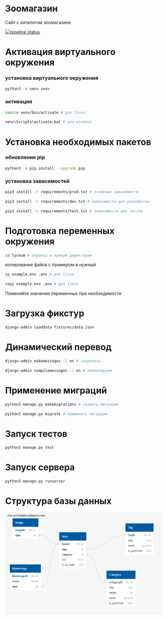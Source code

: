 # Зоомагазин

Сайт с каталогом зоомагазина

[![pipeline status](https://gitlab.crja72.ru/django/2024/spring/course/students/159819-treninasonya-course-1112/badges/main/pipeline.svg)](https://gitlab.crja72.ru/django/2024/spring/course/students/159819-treninasonya-course-1112/-/commits/main)

# Активация виртуального окружения

### установка виртуального окружения

```bash 
python3 -m venv venv 
```

### активация

```bash 
source venv/bin/activate # для linux
```

```bash 
venv\Scripts\activate.bat # для windows
```

# Установка необходимых пакетов

### обновление pip

```bash
python3 -m pip install --upgrade pip
```

### установка зависимостей

```bash
pip3 install -r requirements/prod.txt # основные зависимости
```

```bash
pip3 install -r requirements/dev.txt # зависимости для разработки
```

```bash
pip3 install -r requirements/test.txt # зависимости для тестов
```

# Подготовка переменных окружения

```bash
cd lyceum # перевод в нужную директорию
```

копирование файла с примером в нужный

```bash
cp example.env .env # для linux
```

```bash
copy example.env .env # для linux
```

Поменяйте значения переменных при необходимости

# Загрузка фикстур

```bash
django-admin loaddata fixtures/data.json
```

# Динамический перевод

```bash
django-admin makemessages -l en # сохранить
```

```bash
django-admin compilemessages -l en # компилируем
```

# Применение миграций

```bash
python3 manage.py makemigrations # создать миграцию
```

```bash
python3 manage.py migrate # применить миграцию
```

# Запуск тестов

```bash
python3 manage.py test
```

# Запуск сервера

```bash
python3 manage.py runserver
```

# Структура базы данных

![alt text](ER.png)
